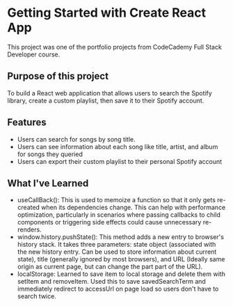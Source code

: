 # Getting Started with Create React App

This project was one of the portfolio projects from CodeCademy Full Stack Developer course.

## Purpose of this project
To build a React web application that allows users to search the Spotify library, create a custom playlist, then save it to their Spotify account.

## Features
- Users can search for songs by song title.
- Users can see information about each song like title, artist, and album for songs they queried
- Users can export their custom playlist to their personal Spotify account
  
## What I've Learned
- useCallBack(): This is used to memoize a function so that it only gets re-created when its dependencies change. This can help with performance optimization, particularly in scenarios where passing callbacks to child components or triggering side effects could cause unnecessary re-renders.
- window.history.pushState(): This method adds a new entry to browser's history stack. It takes three parameters: state object (associated with the new history entry. Can be used to store information about current state), title (generally ignored by most browsers), and URL (Ideally same origin as current page, but can change the part part of the URL).
- localStorage: Learned to save item to local storage and delete them with setItem and removeItem. Used this to save savedSearchTerm and immediately redirect to accessUrl on page load so users don't have to search twice.
